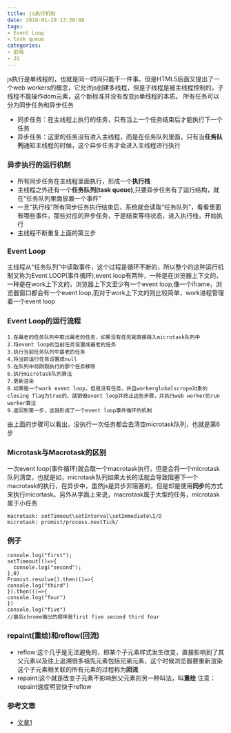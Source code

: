 ```yaml
---
title: js执行机制
date: 2018-01-29 13:30:08
tags: 
- Event Loop
- task queue
categories:
- 前端
- JS
---
```

js执行是单线程的，也就是同一时间只能干一件事。但是HTML5后面又提出了一个web workers的概念，它允许js创建多线程，但是子线程是被主线程控制的，子线程不能操作dom元素，这个新标准并没有改变js单线程的本质。<!--more-->
所有任务可以分为同步任务和异步任务
- 同步任务：在主线程上执行的任务，只有当上一个任务结束后才能执行下一个任务
- 异步任务：这里的任务没有进入主线程，而是在任务队列里面，只有当**任务队列**通知主线程的时候，这个异步任务才会进入主线程进行执行
### 异步执行的运行机制
- 所有同步任务在主线程里面执行，形成一个**执行栈**
- 主线程之外还有一个**任务队列(task queue)**,只要异步任务有了运行结构，就在“任务队列里面放置一个事件”
- 一旦“执行栈”所有同步任务执行结束后，系统就会读取“任务队列”，看看里面有哪些事件。那些对应的异步任务，于是结束等待状态，进入执行栈，开始执行
- 主线程不断重复上面的第三步
### Event Loop
主线程从“任务队列”中读取事件，这个过程是循环不断的，所以整个的这种运行机制又称为Event LOOP(事件循环),event loop有两种，一种是在浏览器上下文的，一种是在work上下文的，浏览器上下文至少有一个event loop,像一个iframe，浏览器窗口都会有一个event loop,而对于work上下文的则比较简单，work进程管理着一个event loop
### Event Loop的运行流程
```
1.在最老的任务队列中取出最老的任务，如果没有任务就直接跳入microtask队列中
2.将event loop的当前任务设置成最老的任务
3.执行当前任务队列中最老的任务
4.将当前运行任务设置成null
5.在队列中将刚刚执行的那个任务移除
6.执行microtask队列算法
7.更新渲染
8.如果是一个work event loop，但是没有任务，并且workerglobalscrope对象的closing flag为true的，就销毁event loop并终止这些步骤，并执行web worker的run worker算法
9.返回到第一步，这就形成了一个event loop事件循环的机制
```
由上面的步骤可以看出，没执行一次任务都会去清空microtask队列，也就是第6步
### Microtask与Macrotask的区别
一次event loop(事件循环)就会取一个macrotask执行，但是会将一个microtask队列清空，也就是如，microtask队列如果太长的话就会导致阻塞下一个macrotask的执行，在异步中，虽然js是异步非阻塞的，但是却是使用**同步**的方式来执行micortask。另外从字面上来说，macrotask属于大型的任务，microtask属于小任务
```
macrotask: setTimeout\setInterval\setImmediate\I/O
microtask: promist/process.nextTick/
```
### 例子
```
console.log("first");
setTimeout(()=>{
  console.log("second");
},0)
Promist.resolve().then(()=>{
console.log("third")
}).then(()=>{
console.log("four")
})
console.log("five")
//最后chrome输出的顺序是first five second third four
```

### repaint(重绘)和reflow(回流)
- reflow:这个几乎是无法避免的，即某个子元素样式发生改变，直接影响到了其父元素以及往上追溯很多祖先元素包括兄弟元素，这个时候浏览器要重新渲染这个子元素相关联的所有元素的过程称为**回流**
- repaint:这个就是改变子元素不影响到父元素的另一种叫法，叫**重绘**
注意：repaint速度明显快于reflow

### 参考文章
- [文章1](https://www.cnblogs.com/MasterYao/p/5563725.html)
